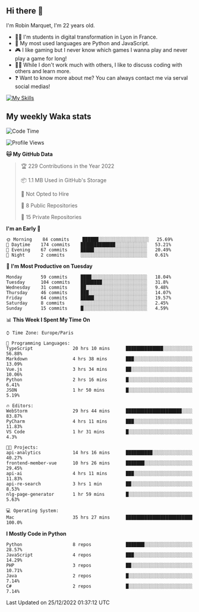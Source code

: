 ## Hi there 👋

I'm Robin Marquet, I'm 22 years old.

- 👨‍💻 I'm students in digital transformation in Lyon in France.
- 🌱 My most used languages are Python and JavaScript.
- 🎮 I like gaming but I never know which games I wanna play and never play a game for long!
- 👯‍♀️ While I don't work much with others, I like to discuss coding with others and learn more.
- ❓ Want to know more about me? You can always contact me via serval social medias!

[![My Skills](https://skillicons.dev/icons?i=js,html,css,docker,express,figma,firebase,graphql,mongodb,mysql,nodejs,py,react,ts,vue)](https://skillicons.dev)

## My weekly Waka stats

<!--START_SECTION:waka-->
![Code Time](http://img.shields.io/badge/Code%20Time-3%2C090%20hrs%2046%20mins-blue)

![Profile Views](http://img.shields.io/badge/Profile%20Views-0-blue)

**🐱 My GitHub Data** 

> 🏆 229 Contributions in the Year 2022
 > 
> 📦 1.1 MB Used in GitHub's Storage 
 > 
> 🚫 Not Opted to Hire
 > 
> 📜 8 Public Repositories 
 > 
> 🔑 15 Private Repositories  
 > 
**I'm an Early 🐤** 

```text
🌞 Morning    84 commits     ██████░░░░░░░░░░░░░░░░░░░   25.69% 
🌆 Daytime    174 commits    █████████████░░░░░░░░░░░░   53.21% 
🌃 Evening    67 commits     █████░░░░░░░░░░░░░░░░░░░░   20.49% 
🌙 Night      2 commits      ░░░░░░░░░░░░░░░░░░░░░░░░░   0.61%

```
📅 **I'm Most Productive on Tuesday** 

```text
Monday       59 commits     ████░░░░░░░░░░░░░░░░░░░░░   18.04% 
Tuesday      104 commits    ████████░░░░░░░░░░░░░░░░░   31.8% 
Wednesday    31 commits     ██░░░░░░░░░░░░░░░░░░░░░░░   9.48% 
Thursday     46 commits     ███░░░░░░░░░░░░░░░░░░░░░░   14.07% 
Friday       64 commits     █████░░░░░░░░░░░░░░░░░░░░   19.57% 
Saturday     8 commits      ░░░░░░░░░░░░░░░░░░░░░░░░░   2.45% 
Sunday       15 commits     █░░░░░░░░░░░░░░░░░░░░░░░░   4.59%

```


📊 **This Week I Spent My Time On** 

```text
⌚︎ Time Zone: Europe/Paris

💬 Programming Languages: 
TypeScript               20 hrs 10 mins      ██████████████░░░░░░░░░░░   56.88% 
Markdown                 4 hrs 38 mins       ███░░░░░░░░░░░░░░░░░░░░░░   13.09% 
Vue.js                   3 hrs 34 mins       ██░░░░░░░░░░░░░░░░░░░░░░░   10.06% 
Python                   2 hrs 16 mins       █░░░░░░░░░░░░░░░░░░░░░░░░   6.41% 
JSON                     1 hr 50 mins        █░░░░░░░░░░░░░░░░░░░░░░░░   5.19%

🔥 Editors: 
WebStorm                 29 hrs 44 mins      █████████████████████░░░░   83.87% 
PyCharm                  4 hrs 11 mins       ███░░░░░░░░░░░░░░░░░░░░░░   11.83% 
VS Code                  1 hr 31 mins        █░░░░░░░░░░░░░░░░░░░░░░░░   4.3%

🐱‍💻 Projects: 
api-analytics            14 hrs 16 mins      ██████████░░░░░░░░░░░░░░░   40.27% 
frontend-member-vue      10 hrs 26 mins      ███████░░░░░░░░░░░░░░░░░░   29.45% 
api-ai                   4 hrs 11 mins       ███░░░░░░░░░░░░░░░░░░░░░░   11.83% 
api-re-search            3 hrs 1 min         ██░░░░░░░░░░░░░░░░░░░░░░░   8.53% 
nlg-page-generator       1 hr 59 mins        █░░░░░░░░░░░░░░░░░░░░░░░░   5.63%

💻 Operating System: 
Mac                      35 hrs 27 mins      █████████████████████████   100.0%

```

**I Mostly Code in Python** 

```text
Python                   8 repos             ███████░░░░░░░░░░░░░░░░░░   28.57% 
JavaScript               4 repos             ███░░░░░░░░░░░░░░░░░░░░░░   14.29% 
PHP                      3 repos             ██░░░░░░░░░░░░░░░░░░░░░░░   10.71% 
Java                     2 repos             █░░░░░░░░░░░░░░░░░░░░░░░░   7.14% 
C#                       2 repos             █░░░░░░░░░░░░░░░░░░░░░░░░   7.14%

```



 Last Updated on 25/12/2022 01:37:12 UTC
<!--END_SECTION:waka-->
